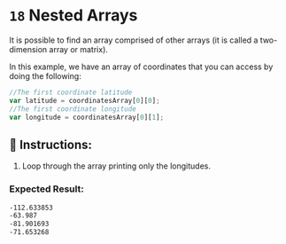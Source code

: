 # `18` Nested Arrays

It is possible to find an array comprised of other arrays (it is called a two-dimension array or matrix).

In this example, we have an array of coordinates that you can access by doing the following:

```js
//The first coordinate latitude
var latitude = coordinatesArray[0][0];
//The first coordinate longitude
var longitude = coordinatesArray[0][1];
```

## 📝 Instructions:

1. Loop through the array printing only the longitudes.


### Expected Result:

```md
-112.633853
-63.987
-81.901693
-71.653268
```